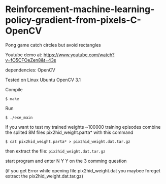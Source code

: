 # Reinforcement-machine-learning-policy-gradient-from-pixels-C-OpenCV
Pong game catch circles but avoid rectangles 

Youtube demo at:
https://www.youtube.com/watch?v=fO5CFOeZen8&t=43s

dependencies: OpenCV

Tested on Linux Ubuntu OpenCV 3.1

Compile

`$ make`

Run

`$ ./exe_main`

If you want to test my trained weights ~100000 training episodes
combine the splited 8M files pix2hid_weight.parta* with this command

`$ cat pix2hid_weight.parta* > pix2hid_weight.dat.tar.gz` 

then extract the file:
`pix2hid_weight.dat.tar.gz`

start program and enter 
N
Y
Y
on the 3 comming question 
  
(if you get 
Error while opening file pix2hid_weight.dat
you maybee foreget extract the pix2hid_weight.dat.tar.gz)

